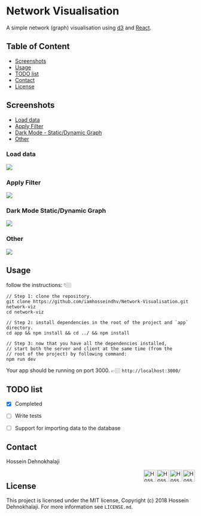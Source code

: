 # Network Visualisation 
A simple network (graph) visualisation using [d3](https://github.com/d3/d3) and [React](https://reactjs.org/).

Table of Content
--
- [Screenshots](#screenshots)
- [Usage](#usage)
- [TODO list](#todo-list)
- [Contact](#contact)
- [License](#license)

Screenshots
--
- [Load data](#load-data)
- [Apply Filter](#apply-filter)
- [Dark Mode - Static/Dynamic Graph](#dark-mode---static/dynamic-graph)
- [Other](#other)


### Load data
<kbd><img src="https://i.imgur.com/4wQTxHr.gif"/><kbd>  

### Apply Filter
<kbd><img src="https://i.imgur.com/rA4EZ6Q.gif"/><kbd> 

### Dark Mode Static/Dynamic Graph
<kbd><img src="https://i.imgur.com/d9ITyfQ.gif"/><kbd>  

### Other
<kbd><img src="https://i.imgur.com/9945tmZ.gif"/><kbd>


## Usage
follow the instructions: 👇🏼


```
// Step 1: clone the repository.
git clone https://github.com/iamhosseindhv/Network-Visualisation.git network-viz
cd network-viz

// Step 2: install dependencies in the root of the project and `app` directory.
cd app && npm install && cd ../ && npm install

// Step 3: now that you have all the dependencies installed, 
// start both the server and client at the same time (from the
// root of the project) by following command:
npm run dev
```

Your app should be running on port 3000. 👉🏼 `http://localhost:3000/`



## TODO list
- [x] Completed
- [ ] Write tests
- [ ] Support for importing data to the database


## Contact
Hossein Dehnokhalaji

<a href="https://www.facebook.com/iamhosseindhv"><img src="https://github.com/iamhosseindhv/Rentaly/blob/master/Gifs/facebook.png" alt="Hossein Dehnokhalaji Linkedin profile" align="right" width="32" height="32"/></a>
<a href="https://www.instagram.com/iamhosseindhv"><img src="https://github.com/iamhosseindhv/Rentaly/blob/master/Gifs/instagram.png" alt="Hossein Dehnokhalaji Linkedin profile" align="right" width="32" height="32"/></a>
<a href="https://www.linkedin.com/in/iamhosseindhv"><img src="https://github.com/iamhosseindhv/Rentaly/blob/master/Gifs/linkedin.png" alt="Hossein Dehnokhalaji Linkedin profile" align="right" width="32" height="32"/></a>
<a href="mailto:hossein.dehnavi98@yahoo.com"><img src="https://github.com/iamhosseindhv/Rentaly/blob/master/Gifs/contact.png" alt="Hossein Dehnokhalaji email address" align="right" width="32" height="32"/></a>
<img src="https://fuckdistance.herokuapp.com/githubcounter" alt="" width="1" height="1"/>

## License

This project is licensed under the MIT license, Copyright (c) 2018 Hossein Dehnokhalaji. For more information see `LICENSE.md`.
